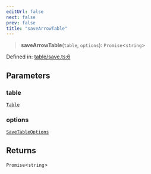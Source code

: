 ```yaml
---
editUrl: false
next: false
prev: false
title: "saveArrowTable"
---
```


> **saveArrowTable**(`table`, `options`): `Promise`\<`string`\>

Defined in: [table/save.ts:6](https://github.com/datisthq/dpkit/blob/5891634de8175d14853313e208ffbae144fd78eb/arrow/table/save.ts#L6)

## Parameters

### table

[`Table`](/reference/dpkit/table/)

### options

[`SaveTableOptions`](/reference/dpkit/savetableoptions/)

## Returns

`Promise`\<`string`\>
